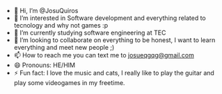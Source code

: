 - 👋 Hi, I’m @JosuQuiros
- 👀 I’m interested in Software development and everything related to tecnology and why not games :p 
- 🌱 I’m currently studying software engineering at TEC
- 💞️ I’m looking to collaborate on everything to be honest, I want to learn everything and meet new people ;)
- 📫 How to reach me you can text me to josueqgqg@gmail.com
- 😄 Pronouns: HE/HIM
- ⚡ Fun fact: I love the music and cats, I really like to play the guitar and play some videogames in my freetime. 

<!---
JosuQuiros/JosuQuiros is a ✨ special ✨ repository because its `README.md` (this file) appears on your GitHub profile.
You can click the Preview link to take a look at your changes.
--->
